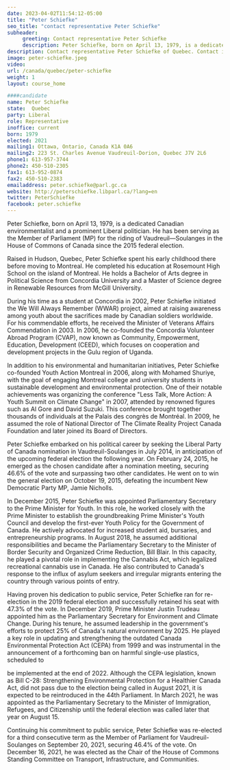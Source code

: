 ```yaml
---
date: 2023-04-02T11:54:12-05:00
title: "Peter Schiefke"
seo_title: "contact representative Peter Schiefke"
subheader:
     greeting: Contact representative Peter Schiefke
     description: Peter Schiefke, born on April 13, 1979, is a dedicated Canadian environmentalist and a prominent Liberal politician.
description: Contact representative Peter Schiefke of Quebec. Contact information for Peter Schiefke includes email address, phone number, and mailing address.
image: peter-schiefke.jpeg
video:
url: /canada/quebec/peter-schiefke
weight: 1
layout: course_home

####candidate
name: Peter Schiefke
state:	Quebec
party: Liberal
role: Representative
inoffice: current
born: 1979
elected: 2021
mailing1: Ottawa, Ontario, Canada K1A 0A6
mailing2: 223 St. Charles Avenue Vaudreuil-Dorion, Quebec J7V 2L6
phone1: 613-957-3744
phone2: 450-510-2305
fax1: 613-952-0874
fax2: 450-510-2383
emailaddress: peter.schiefke@parl.gc.ca
website: http://peterschiefke.libparl.ca/?lang=en
twitter: PeterSchiefke
facebook: peter.schiefke
---
```


Peter Schiefke, born on April 13, 1979, is a dedicated Canadian environmentalist and a prominent Liberal politician. He has been serving as the Member of Parliament (MP) for the riding of Vaudreuil—Soulanges in the House of Commons of Canada since the 2015 federal election.

Raised in Hudson, Quebec, Peter Schiefke spent his early childhood there before moving to Montreal. He completed his education at Rosemount High School on the island of Montreal. He holds a Bachelor of Arts degree in Political Science from Concordia University and a Master of Science degree in Renewable Resources from McGill University.

During his time as a student at Concordia in 2002, Peter Schiefke initiated the We Will Always Remember (WWAR) project, aimed at raising awareness among youth about the sacrifices made by Canadian soldiers worldwide. For his commendable efforts, he received the Minister of Veterans Affairs Commendation in 2003. In 2006, he co-founded the Concordia Volunteer Abroad Program (CVAP), now known as Community, Empowerment, Education, Development (CEED), which focuses on cooperation and development projects in the Gulu region of Uganda.

In addition to his environmental and humanitarian initiatives, Peter Schiefke co-founded Youth Action Montreal in 2006, along with Mohamed Shuriye, with the goal of engaging Montreal college and university students in sustainable development and environmental protection. One of their notable achievements was organizing the conference "Less Talk, More Action: A Youth Summit on Climate Change" in 2007, attended by renowned figures such as Al Gore and David Suzuki. This conference brought together thousands of individuals at the Palais des congrès de Montréal. In 2009, he assumed the role of National Director of The Climate Reality Project Canada Foundation and later joined its Board of Directors.

Peter Schiefke embarked on his political career by seeking the Liberal Party of Canada nomination in Vaudreuil-Soulanges in July 2014, in anticipation of the upcoming federal election the following year. On February 24, 2015, he emerged as the chosen candidate after a nomination meeting, securing 46.6% of the vote and surpassing two other candidates. He went on to win the general election on October 19, 2015, defeating the incumbent New Democratic Party MP, Jamie Nicholls.

In December 2015, Peter Schiefke was appointed Parliamentary Secretary to the Prime Minister for Youth. In this role, he worked closely with the Prime Minister to establish the groundbreaking Prime Minister's Youth Council and develop the first-ever Youth Policy for the Government of Canada. He actively advocated for increased student aid, bursaries, and entrepreneurship programs. In August 2018, he assumed additional responsibilities and became the Parliamentary Secretary to the Minister of Border Security and Organized Crime Reduction, Bill Blair. In this capacity, he played a pivotal role in implementing the Cannabis Act, which legalized recreational cannabis use in Canada. He also contributed to Canada's response to the influx of asylum seekers and irregular migrants entering the country through various points of entry.

Having proven his dedication to public service, Peter Schiefke ran for re-election in the 2019 federal election and successfully retained his seat with 47.3% of the vote. In December 2019, Prime Minister Justin Trudeau appointed him as the Parliamentary Secretary for Environment and Climate Change. During his tenure, he assumed leadership in the government's efforts to protect 25% of Canada's natural environment by 2025. He played a key role in updating and strengthening the outdated Canada Environmental Protection Act (CEPA) from 1999 and was instrumental in the announcement of a forthcoming ban on harmful single-use plastics, scheduled to

 be implemented at the end of 2022. Although the CEPA legislation, known as Bill C-28: Strengthening Environmental Protection for a Healthier Canada Act, did not pass due to the election being called in August 2021, it is expected to be reintroduced in the 44th Parliament. In March 2021, he was appointed as the Parliamentary Secretary to the Minister of Immigration, Refugees, and Citizenship until the federal election was called later that year on August 15.

Continuing his commitment to public service, Peter Schiefke was re-elected for a third consecutive term as the Member of Parliament for Vaudreuil-Soulanges on September 20, 2021, securing 46.4% of the vote. On December 16, 2021, he was elected as the Chair of the House of Commons Standing Committee on Transport, Infrastructure, and Communities.
